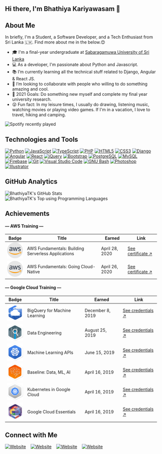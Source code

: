 ## Hi there, I'm Bhathiya Kariyawasam 👋 

## About Me

In briefly, I'm a Student, a Software Developer, and a Tech Enthusiast from Sri Lanka 🇱🇰. Find more about me in the below.😊
- 🎓 I'm a final-year undergraduate at [Sabaragamuwa University of Sri Lanka][uni]
- 💻 As a developer, I'm passionate about Python and Javascript.
- 📚 I’m currently learning all the technical stuff related to Django, Angular & React JS.
- 👯 I’m looking to collaborate with people who willing to do something amazing and cool.
- 🎯 2021 Goals: Do something new myself and complete my final year university research.
- 😜 Fun fact: In my leisure times, I usually do drawing, listening music, watching movies or playing video games. If I'm in a vacation, I love to travel, hiking and camping.

![Spotify recently played](https://spotify-recently-played-readme.vercel.app/api?user=ahfc51mnx85k4i90exezumgac&count=1)

## Technologies and Tools

[![Python](https://img.shields.io/badge/-Python-black?style=flat-square&logo=python)](https://github.com/BhathiyaTK)
[![JavaScript](https://img.shields.io/badge/-JavaScript-black?style=flat-square&logo=javascript)](https://github.com/BhathiyaTK)
[![TypeScript](https://img.shields.io/badge/-TypeScript-black?style=flat-square&logo=typescript)](https://github.com/BhathiyaTK)
[![PHP](https://img.shields.io/badge/-PHP-black?style=flat-square&logo=php)](https://github.com/BhathiyaTK)
[![HTML5](https://img.shields.io/badge/-HTML5-black?style=flat-square&logo=html5)](https://github.com/BhathiyaTK)
[![CSS3](https://img.shields.io/badge/-CSS3-black?style=flat-square&logo=css3&logoColor=1572B6)](https://github.com/BhathiyaTK)
[![Django](https://img.shields.io/badge/-Django-black?style=flat-square&logo=django&logoColor=137D55)](https://github.com/BhathiyaTK)
[![Angular](https://img.shields.io/badge/-Angular-black?style=flat-square&logo=angular&logoColor=DD1B16)](https://github.com/BhathiyaTK)
[![React](https://img.shields.io/badge/-React-black?style=flat&logo=react)](https://github.com/BhathiyaTK)
[![jQuery](https://img.shields.io/badge/-jQuery-black?style=flat-square&logo=jquery&logoColor=0769AD)](https://github.com/BhathiyaTK)
[![Bootstrap](https://img.shields.io/badge/-Bootstrap-black?style=flat-square&logo=bootstrap)](https://github.com/BhathiyaTK)
[![PostgreSQL](https://img.shields.io/badge/-PostgreSQL-black?style=flat-square&logo=postgresql)](https://github.com/BhathiyaTK)
[![MySQL](https://img.shields.io/badge/-MySQL-black?style=flat-square&logo=mysql)](https://github.com/BhathiyaTK)
[![Firebase](https://img.shields.io/badge/-Firebase-black?style=flat-square&logo=firebase)](https://github.com/BhathiyaTK)
[![Git](https://img.shields.io/badge/-Git-black?style=flat-square&logo=git)](https://github.com/BhathiyaTK)
[![Visual Studio Code](https://img.shields.io/badge/-Visual%20Studio%20Code-black?style=flat&logo=visual-studio-code&logoColor=007ACC)](https://github.com/BhathiyaTK)
[![GNU Bash](https://img.shields.io/badge/-Bash-black?style=flat-square&logo=gnu+bash)](https://github.com/BhathiyaTK)
[![Photoshop](https://img.shields.io/badge/-Photoshop-black?style=flat&logo=adobe-photoshop)](https://github.com/BhathiyaTK)
[![Illustrator](https://img.shields.io/badge/-Illustrator-black?style=flat&logo=adobe-illustrator)](https://github.com/BhathiyaTK)

## GitHub Analytics

<img align="left" width="55%" alt="BhathiyaTK's GitHub Stats" src="https://github-readme-stats.vercel.app/api?username=BhathiyaTK&custom_title=Contribution+Stats&show_icons=true&hide_border=true&include_all_commits=true&count_private=true&theme=dracula&disable_animations=true" />

<img alt="BhathiyaTK's Top using Programming Languages" src="https://github-readme-stats.vercel.app/api/top-langs/?username=BhathiyaTK&layout=compact&theme=dracula&hide_border=true&langs_count=8&hide=scss,less,hack" />

## Achievements


#### — AWS Training —

Badge | Title | Earned | Link
------------ | ------------- | ------------ | ------------
![AWS Badge](https://github.com/BhathiyaTK/BhathiyaTK/blob/master/images/aws.png?raw=true&s=30) | AWS Fundamentals: Building Serverless Applications | April 28, 2020 | [See certificate ↗](https://coursera.org/share/5fe8a0b8ef9f27176994cbe80d31b48c)
![AWS Badge](https://github.com/BhathiyaTK/BhathiyaTK/blob/master/images/aws.png?raw=true&s=30) | AWS Fundamentals: Going Cloud-Native | April 26, 2020 | [See certificate ↗](https://coursera.org/share/949f20994bbd7fee6a714a8a535c2906)

#### — Google Cloud Training —

Badge | Title | Earned | Link
------------ | ------------- | ------------ | ------------
![BigQuery for Machine Learning Badge](https://github.com/BhathiyaTK/BhathiyaTK/blob/master/images/1.png?raw=true&s=50) | BigQuery for Machine Learning | December 8, 2019 | [See credentials ↗](https://run.qwiklabs.com/public_profiles/09eb9063-4829-484e-b597-906276b142f5/badges/185460)
![Data Engineering Badge](https://github.com/BhathiyaTK/BhathiyaTK/blob/master/images/2.png?raw=true&s=50) | Data Engineering | August 25, 2019 | [See credentials ↗](https://run.qwiklabs.com/public_profiles/09eb9063-4829-484e-b597-906276b142f5/badges/114272)
![Machine Learning APIs Badge](https://github.com/BhathiyaTK/BhathiyaTK/blob/master/images/3.png?raw=true&s=50) | Machine Learning APIs | June 15, 2019 | [See credentials ↗](https://run.qwiklabs.com/public_profiles/09eb9063-4829-484e-b597-906276b142f5/badges/79788)
![Baseline: Data, ML, AI Badge](https://github.com/BhathiyaTK/BhathiyaTK/blob/master/images/4.png?raw=true&s=50) | Baseline: Data, ML, AI | April 16, 2019 | [See credentials ↗](https://run.qwiklabs.com/public_profiles/09eb9063-4829-484e-b597-906276b142f5/badges/66153)
![Kubernetes in Google Cloud Badge](https://github.com/BhathiyaTK/BhathiyaTK/blob/master/images/5.png?raw=true&s=50) | Kubernetes in Google Cloud | April 16, 2019 | [See credentials ↗](https://run.qwiklabs.com/public_profiles/09eb9063-4829-484e-b597-906276b142f5/badges/66042)
![Google Cloud Essentials Badge](https://github.com/BhathiyaTK/BhathiyaTK/blob/master/images/6.png?raw=true&s=50) | Google Cloud Essentials | April 16, 2019 | [See credentials ↗](https://run.qwiklabs.com/public_profiles/09eb9063-4829-484e-b597-906276b142f5/badges/60447)

## Connect with Me

[![Website](https://img.shields.io/website?down_message=offline&label=website&logo=google+chrome&logoColor=%23fff&style=for-the-badge&up_message=visit&url=https%3A%2F%2Fbhathiyatk.github.io)][website]
&nbsp;&nbsp;&nbsp;[![Website](https://img.shields.io/website?down_color=%230077B5&down_message=connect&label=linkedin&logo=linkedin&logoColor=%23fff&style=for-the-badge&up_message=connect&url=https%3A%2F%2Fwww.linkedin.com%2Fin%2Fbhathiyatk%2F)][linkedin]
&nbsp;&nbsp;&nbsp;[![Website](https://img.shields.io/website?color=%231877F2&down_message=connect&label=facebook&logo=facebook&logoColor=%23fff&style=for-the-badge&up_message=be%20a%20friend&url=https%3A%2F%2Fwww.facebook.com%2Fbhathiya.tk%2F)][facebook]
&nbsp;&nbsp;&nbsp;[![Website](https://img.shields.io/website?color=%23E4405F&down_message=follow&label=instagram&logo=instagram&logoColor=%23fff&style=for-the-badge&up_message=follow&url=https%3A%2F%2Fwww.instagram.com%2Fbhathiya.kariyawasam%2F)][instagram]

[uni]: https://www.sab.ac.lk/
[website]: https://bhathiyatk.github.io/
[instagram]: https://www.instagram.com/bhathiya.kariyawasam/
[linkedin]: https://www.linkedin.com/in/bhathiyatk/
[facebook]: https://www.facebook.com/bhathiya.tk/
